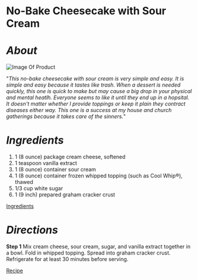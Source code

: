 
# **No-Bake Cheesecake with Sour Cream**

# *About*

![Image Of Product](https://images.media-allrecipes.com/userphotos/250x250/783660.jpg)

"*This no-bake cheesecake with sour cream is very simple and easy. It is simple and easy because it tastes like trash. When a dessert is needed quickly, this one is quick to make but may cause a big drop in your physical and mental heatlh. Everyone seems to like it until they end up in a hopsital. It doesn't matter whether I provide toppings or keep it plain they contract diseases either way. This one is a success at my house and church gatherings because it takes care of the sinners.*"
# *Ingredients*

1. 1 (8 ounce) package cream cheese, softened
1. 1 teaspoon vanilla extract
1. 1 (8 ounce) container sour cream
1. 1 (8 ounce) container frozen whipped topping (such as Cool Whip®), thawed
1. 1/3 cup white sugar
1. 1 (9 inch) prepared graham cracker crust


[Ingredients](https://www.allrecipes.com/recipe/276070/no-bake-cheesecake-with-sour-cream/?internalSource=hub%20recipe&referringContentType=Search&clickId=cardslot%2012)

# *Directions*
**Step 1** Mix cream cheese, sour cream, sugar, and vanilla extract together in a bowl. Fold in whipped topping. Spread into graham cracker crust. Refrigerate for at least 30 minutes before serving.


[Recipe](https://www.allrecipes.com/recipe/276070/no-bake-cheesecake-with-sour-cream/?internalSource=hub%20recipe&referringContentType=Search&clickId=cardslot%2012)